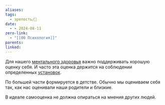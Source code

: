```yaml
---
aliases: 
tags:
  - зрелость/🌱
date:
  - - 2024-08-11
zero-link:
  - "[[00 Психология]]"
parents: 
linked:
---
```

Для нашего [ментального здоровья](Ментальное%20здоровье.md) важно поддерживать хорошую оценку себя. И часто эта оценка держится на соблюдении определенных [установок](Установки.md).

По большей части формируется в детстве. Обычно мы оцениваем себя так, как нас оценивали наши родители и близкие.

В идеале самооценка не должна опираться на мнения других людей.